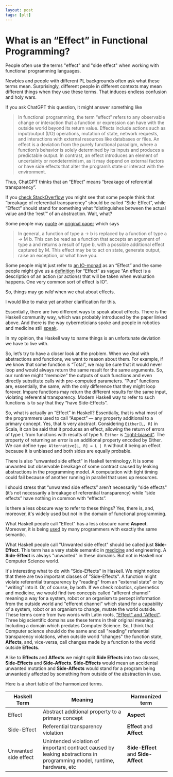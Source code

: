 ```yaml
---
layout: post
tags: [plt]
---
```


What is an “Effect” in Functional Programming?
==============================================

People often use the terms "effect" and "side effect" when working with functional programming languages.

Newbies and people with different PL backgrounds often ask what these terms mean. Surprisingly, different people in different contexts may mean different things when they use these terms. That induces endless confusion and holy wars.

If you ask ChatGPT this question, it might answer something like

> In functional programming, the term “effect” refers to any observable change or interaction that a function or expression can have with the outside world beyond its return value. Effects include actions such as input/output (I/O) operations, mutation of state, network requests, and interactions with external resources like databases or files. An effect is a deviation from the purely functional paradigm, where a function’s behavior is solely determined by its inputs and produces a predictable output. In contrast, an effect introduces an element of uncertainty or nondeterminism, as it may depend on external factors or have side effects that alter the program’s state or interact with the environment.

Thus, ChatGPT thinks that an “Effect” means “breakage of referential transparency”.

If you [check StackOverflow](https://stackoverflow.com/a/33398273) you might see that some people think that “breakage of referential transparency” should be called “Side-Effect”, while “Effect” should stand for something what “distinguishes between the actual value and the ‘rest’“ of an abstraction. Wait, what?

Some people may [quote](https://stackoverflow.com/a/49132391) an [original paper](http://homepages.inf.ed.ac.uk/wadler/topics/monads.html) which says

> In general, a function of type a → b is replaced by a function of type a → M b. This can be read as a function that accepts an argument of type a and returns a result of type b, with a possible additional effect captured by M. This effect may be to act on state, generate output, raise an exception, or what have you.

Some people might just refer to [an IO-monad](https://typelevel.org/cats-effect/docs/getting-started) as an “Effect” and the same people might give us a [definition](https://typelevel.org/cats-effect/docs/concepts#effects) for “Effect” as vague “An effect is a description of an action (or actions) that will be taken when evaluation happens. One very common sort of effect is IO“.

So, things may go *wild* when we chat about effects.

I would like to make yet another clarification for this.

Essentially, there are two different ways to speak about effects. There is the Haskell community way, which was probably introduced by the paper linked above. And there is the way cyberneticians spoke and people in robotics and medicine still [speak](https://pubmed.ncbi.nlm.nih.gov/17149592/).

In my opinion, the Haskell way to name things is an unfortunate deviation we have to live with.

So, let’s try to have a closer look at the problem. When we deal with abstractions and functions, we want to reason about them. For example, if we know that some function is “Total”, we may be sure that it would never loop and would always return the same result for the same arguments. So, our runtime might “memoize” the outputs of such functions and even directly substitute calls with pre-computed parameters. “Pure” functions are, essentially, the same, with the only difference that they might loop forever. Impure functions may return the different results for the same input, violating referential transparency. Modern Haskell way to refer to such functions is to say that they “have Side-Effects”.

So, what is actually an “Effect” in Haskell? Essentially, that is what most of the programmers used to call “Aspect” — any property additional to a primary concept. Yes, that *is* very abstract. Considering `Either[L, R]` in Scala, it can be said that it produces an effect, allowing the return of errors of type `L` from functions with results of type `R`. `Either` is [“right-biased”](https://www.scala-lang.org/api/2.12.7/scala/util/Either.html). The property of returning an error is an additional property encoded by Either. We can define `type Alternative[L, R] = L | R` without it being an effect because it is unbiased and both sides are equally probable.

There is also “unwanted side effect” in Haskell terminology. It is some unwanted but observable breakage of some contract caused by leaking abstractions in the programming model. A computation with tight timing could fail because of another running in parallel that uses up resources.

I should stress that “unwanted side effects” aren’t necessarily “side effects" (it’s not necessarily a breakage of referential transparency) while “side effects” have nothing in common with “effects”.

Is there a less obscure way to refer to these things? Yes, there is, and, moreover, it's widely used but not in the domain of functional programming.

What Haskell people call "Effect" has a less obscure name **Aspect**. Moreover, it is being [used](https://en.wikipedia.org/wiki/Aspect-oriented_programming) by many programmers with exactly the same semantic.

What Haskell people call "Unwanted side effect" should be called just **Side-Effect**.  This term has a very stable semantic in [medicine](https://en.wikipedia.org/wiki/Side_effect) and engineering. A **Side-Effect** is always "unwanted" in these domains. But not in Haskell nor Computer Science world.

It's interesting what to do with "Side-Effects" in Haskell. We might notice that there are two important classes of "Side-Effects". A function might violate referential transparency by "reading" from an "external state" or by "writing" into it. Or, of course, by both. If we check robotics, cybernetics and medicine, we would find two concepts called "afferent channel" meaning a way for a system, robot or an organism to percept information from the outside world and "efferent channel" which stand for a capability of a system, robot or an organism to change, mutate the world outside. These terms come from two words with Latin roots, ["Effect" and "Affect"](https://www.merriam-webster.com/words-at-play/affect-vs-effect-usage-difference). Three big scientific domains use these terms in their original meaning. Including a domain which predates Computer Science. So, I think that Computer science should do the same and call "reading" referential transparency violations, when outside world "changes" the function state, **Affects**, and, vice-versa, call changes made by a function to the world outside **Effects**.

Alike to **Effects** and **Affects** we might split **Side Effects** into two classes, **Side-Effects** and **Side-Affects**. **Side-Effects** would mean an accidental unwanted mutation and **Side-Affects** would stand for a program being unwantedly affected by something from outside of the abstraction in use.

Here is a short table of the harmonized terms.


| Haskell Term         | Meaning                                                                                                                | Harmonized term                     |
| -------------------- | ---------------------------------------------------------------------------------------------------------------------- | ----------------------------------- |
| Effect               | Abstract additional property to a primary concept                                                                      | **Aspect**                          |
| Side-Effect          | Referential transparency violation                                                                                     | **Effect** and **Affect**           |
| Unwanted side effect | Unintended violation of important contract caused by leaking abstractions in programming model, runtime, hardware, etc | **Side-Effect** and **Side-Affect** |
